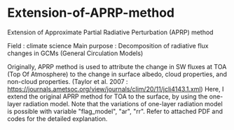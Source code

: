 # Extension-of-APRP-method
Extension of Approximate Partial Radiative Perturbation (APRP) method

Field : climate science
Main purpose : Decomposition of radiative flux changes in GCMs (General Circulation Models)

Originally, APRP method is used to attribute the change in SW fluxes at TOA (Top Of Atmosphere) to the change in surface albedo, cloud properties, and non-cloud properties.
(Taylor et al. 2007 : https://journals.ametsoc.org/view/journals/clim/20/11/jcli4143.1.xml)
Here, I extend the original APRP method for TOA to the surface, by using the one-layer radiation model.
Note that the variations of one-layer radiation model is possible with variable "flag_model", "ar", "rr".
Refer to attached PDF and codes for the detailed explanation.
